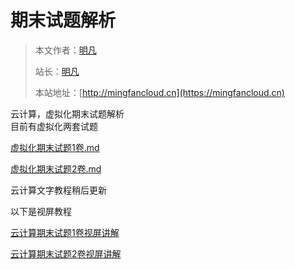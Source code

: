 # 期末试题解析

> 本文作者：[明凡]()
>
> 站长：[明凡]()
>
> 本站地址：[http://mingfancloud.cn](https://mingfancloud.cn)



云计算，虚拟化期末试题解析  
目前有虚拟化两套试题

[虚拟化期末试题1卷.md](虚拟化期末试题1卷.md)

[虚拟化期末试题2卷.md](虚拟化期末试题2卷.md)


云计算文字教程稍后更新

以下是视屏教程

[云计算期末试题1卷视屏讲解](https://q1h6kdpo24v.feishu.cn/file/VfQwb6JGdohvsFxFYtocMsABnTh)

[云计算期末试题2卷视屏讲解](https://q1h6kdpo24v.feishu.cn/file/DNl1b5JOroN2NnxkSRccLJ10nIc)
